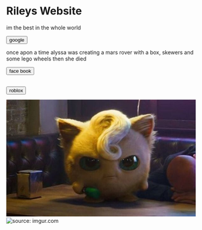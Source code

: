 <h1> Rileys Website </h1>
<p> im the best in the whole world </p> 
<a href="https://www.google.com.au/"><button>google</button></a> 
<p> once apon a time alyssa was creating a mars rover with a box, skewers and some lego wheels then she died </p>
<a href="https://www.facebook.com/"><button>face book</button></a>

<br><a href="https://www.roblox.com/"><button>roblox</button></a>

<img src="Images/medium_jigglypuff-detective-pikachu-1143998-1280x0.jpeg">
<img src="https://i.imgur.com/FqtQC6e.jpg" title="source: imgur.com" />
